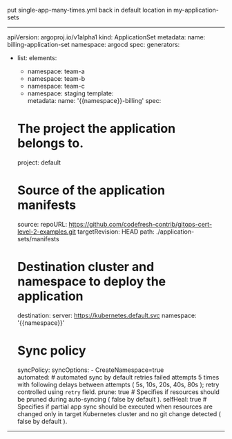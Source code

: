 put single-app-many-times.yml back in default location in my-application-sets


---

apiVersion: argoproj.io/v1alpha1
kind: ApplicationSet
metadata:
  name: billing-application-set
  namespace: argocd
spec:
  generators:
  - list:
      elements:
      - namespace: team-a
      - namespace: team-b
      - namespace: team-c
      - namespace: staging
  template:      
    metadata:
      name: '{{namespace}}-billing'
    spec:
      # The project the application belongs to.
      project: default

      # Source of the application manifests
      source:
        repoURL: https://github.com/codefresh-contrib/gitops-cert-level-2-examples.git
        targetRevision: HEAD
        path: ./application-sets/manifests
      
      # Destination cluster and namespace to deploy the application
      destination:
        server: https://kubernetes.default.svc
        namespace: '{{namespace}}'

      # Sync policy
      syncPolicy:
        syncOptions:
          - CreateNamespace=true  
        automated: # automated sync by default retries failed attempts 5 times with following delays between attempts ( 5s, 10s, 20s, 40s, 80s ); retry controlled using `retry` field.
          prune: true # Specifies if resources should be pruned during auto-syncing ( false by default ).
          selfHeal: true # Specifies if partial app sync should be executed when resources are changed only in target Kubernetes cluster and no git change detected ( false by default ).
      


---
